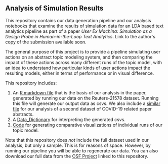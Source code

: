 ## Analysis of Simulation Results

This repository contains our data generation pipeline and our analysis notebooks that examine the results of simulation data for an LDA based text analytics pipeline as part of a paper _User Ex Machina: Simulation as a Design Probe in Human-in-the-Loop Text Analytics_. Link to the author's copy of the submission available soon.

The general purpose of this project is to provide a pipeline simulating user actions on an abstract topic modeling system, and then comparing the impact of these actions across many different runs of the topic model, with an idea to understand how particular kinds of user actions impact the resulting models, either in terms of performance or in visual difference.

This repository includes:
1. An [R markdown file](Overall_Analysis.Rmd) that is the basis of our analysis in the paper, generated by running our data on the Reuters-21578 dataset. Running this file will generate our output data as csvs. We also include a [similar file](Overall_Analysis_COVID_19.Rmd) for our analysis of a second dataset of COVID-19 related paper abstracts.
2. A [Data_Dictionary](sample_data/Data_Dictionary.md) for interpreting the generated csvs.
3. [Code](visualization/) for generating comparative visualizations of individual runs of our topic model.


Note that this repository does *not* include the full dataset used in our analysis, but only a sample. This is for reasons of space. However, by running our pipeline you will be able to regenerate our data. You can also download our full data from the [OSF Project](https://osf.io/zgqaw) linked to this repository.
